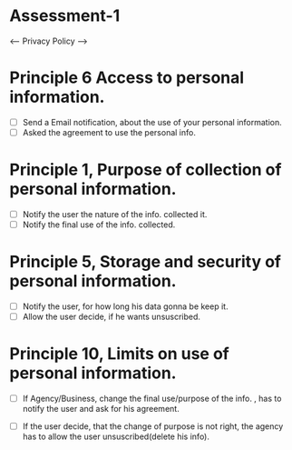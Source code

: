 # Assessment-1

 <-- Privacy Policy -->

# Principle 6 Access to personal information.

- [ ] Send a Email notification, about the use of your personal information.
- [ ] Asked the agreement to use the personal info.

# Principle 1, Purpose of collection of personal information.

- [ ] Notify the user the nature of the info. collected it.
- [ ] Notify the final use of the info. collected.

# Principle 5, Storage and security of personal information.

- [ ] Notify the user, for how long his data gonna be keep it. 
- [ ] Allow the user decide, if he wants unsuscribed. 

# Principle 10, Limits on use of personal information.

- [ ] If Agency/Business, change the final use/purpose of the info. , has to notify the user and ask for his agreement.
- [ ] If the user decide, that the change of purpose is not right, the agency has to allow the user unsuscribed(delete his info).





